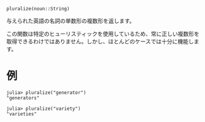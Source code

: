 ```
pluralize(noun::String)
```

与えられた英語の名詞の単数形の複数形を返します。

この関数は特定のヒューリスティックを使用しているため、常に正しい複数形を取得できるわけではありません。しかし、ほとんどのケースでは十分に機能します。

# 例

```jldoctest
julia> pluralize("generator")
"generators"

julia> pluralize("variety")
"varieties"
```
